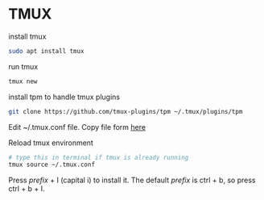 # TMUX

install tmux
```bash
sudo apt install tmux
```
run tmux
```bash
tmux new
```
install tpm to handle tmux plugins
```bash
git clone https://github.com/tmux-plugins/tpm ~/.tmux/plugins/tpm
```
Edit ~/.tmux.conf file. Copy file form [here](.tmux.conf)

Reload tmux environment

```bash
# type this in terminal if tmux is already running
tmux source ~/.tmux.conf
```

Press _prefix_ + I (capital i) to install it. The default _prefix_ is ctrl + b, so press ctrl + b + I.
